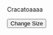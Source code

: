 <html> 
 
<head> 
 <meta name="viewport" content="width=device-width, initial-scale=1"> 
</head> 
 
<body> 
 
 <div id="t_div">Cracatoaaaa</div> 
 
 <button type="button" onclick="set_size();">Change Size</button> 
 
 <script> 
  function set_size() 
  { 
   document.getElementById("t_div").style.fontSize = "40px"; 
  } 
 </script> 
 
</body> 
 
</html>
